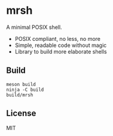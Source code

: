 # mrsh

A minimal POSIX shell.

* POSIX compliant, no less, no more
* Simple, readable code without magic
* Library to build more elaborate shells

## Build

```shell
meson build
ninja -C build
build/mrsh
```

## License

MIT
